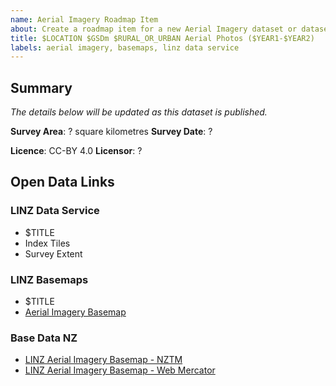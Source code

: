 ```yaml
---
name: Aerial Imagery Roadmap Item
about: Create a roadmap item for a new Aerial Imagery dataset or dataset update
title: $LOCATION $GSDm $RURAL_OR_URBAN Aerial Photos ($YEAR1-$YEAR2)
labels: aerial imagery, basemaps, linz data service
---
```


## Summary

_The details below will be updated as this dataset is published._

**Survey Area**: ? square kilometres
**Survey Date**: ?

**Licence**: CC-BY 4.0
**Licensor**: ?

## Open Data Links

### LINZ Data Service

- $TITLE
- Index Tiles
- Survey Extent

### LINZ Basemaps

- $TITLE
- [Aerial Imagery Basemap](https://basemaps.linz.govt.nz)

### Base Data NZ

- [LINZ Aerial Imagery Basemap - NZTM](https://basedatanz.maps.arcgis.com/home/webmap/viewer.html?useExisting=1&layers=e4ff1b3f458b4a5f8277315fe8691e07)
- [LINZ Aerial Imagery Basemap - Web Mercator](https://basedatanz.maps.arcgis.com/home/webmap/viewer.html?useExisting=1&layers=a4ac021a9f6d4976bfb3cc6d34739b8b)
